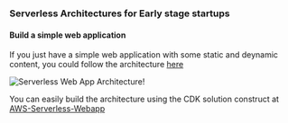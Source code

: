 ### Serverless Architectures for Early stage startups

#### Build a simple web application 

If you just have a simple web application with some static and deynamic content, you could follow the architecture [here](https://docs.aws.amazon.com/wellarchitected/latest/serverless-applications-lens/web-application.html)  


![Serverless Web App Architecture!](https://docs.aws.amazon.com/wellarchitected/latest/serverless-applications-lens/images/image7.png "Serverless Web App Architecture")

You can easily build the architecture using the CDK solution construct at [AWS-Serverless-Webapp](https://github.com/awslabs/aws-solutions-constructs/tree/main/source/use_cases/aws-serverless-web-app)

